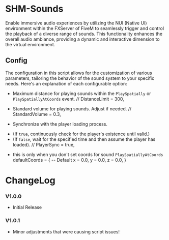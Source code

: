 # SHM-Sounds

Enable immersive audio experiences by utilizing the NUI (Native UI) environment within the FXServer of FiveM to seamlessly trigger and control the playback of a diverse range of sounds. This functionality enhances the overall audio ambiance, providing a dynamic and interactive dimension to the virtual environment.

## Config 

The configuration in this script allows for the customization of various parameters, tailoring the behavior of the sound system to your specific needs. Here's an explanation of each configurable option:

* Maximum distance for playing sounds within the `PlaySpatially` or `PlaySpatiallyAtCoords` event.
// DistanceLimit = 300,

* Standard volume for playing sounds. Adjust if needed.
// StandardVolume = 0.3,

* Synchronize with the player loading process. 
- (If `true`, continuously check for the player's existence until valid.) 
- (If `false`, wait for the specified time and then assume the player has loaded).
// PlayerSync = true,

* this is only when you don't set coords for sound `PlaySpatiallyAtCoords`
defaultCoords = { -- Default
        x = 0.0,
        y = 0.0,
        z = 0.0,
    }

# ChangeLog
### V1.0.0
  - Initial Release
### V1.0.1
  - Minor adjustments that were causing script issues!

